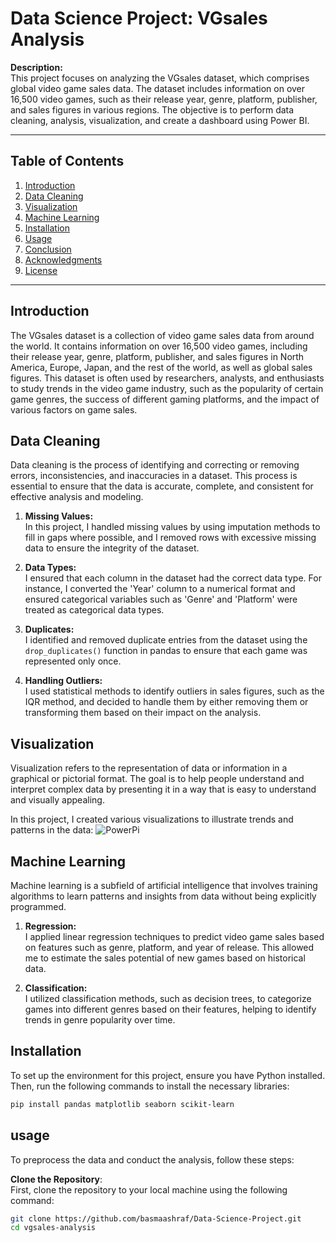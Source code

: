 # Data Science Project: VGsales Analysis

**Description:**  
This project focuses on analyzing the VGsales dataset, which comprises global video game sales data. The dataset includes information on over 16,500 video games, such as their release year, genre, platform, publisher, and sales figures in various regions. The objective is to perform data cleaning, analysis, visualization, and create a dashboard using Power BI.

---

## Table of Contents
1. [Introduction](#introduction)
2. [Data Cleaning](#data-cleaning)
3. [Visualization](#visualization)
4. [Machine Learning](#machine-learning)
5. [Installation](#installation)
6. [Usage](#usage)
7. [Conclusion](#conclusion)
8. [Acknowledgments](#acknowledgments)
9. [License](#license)

---

## Introduction
The VGsales dataset is a collection of video game sales data from around the world. It contains information on over 16,500 video games, including their release year, genre, platform, publisher, and sales figures in North America, Europe, Japan, and the rest of the world, as well as global sales figures. This dataset is often used by researchers, analysts, and enthusiasts to study trends in the video game industry, such as the popularity of certain game genres, the success of different gaming platforms, and the impact of various factors on game sales.

## Data Cleaning
Data cleaning is the process of identifying and correcting or removing errors, inconsistencies, and inaccuracies in a dataset. This process is essential to ensure that the data is accurate, complete, and consistent for effective analysis and modeling.

1. **Missing Values:**  
   In this project, I handled missing values by using imputation methods to fill in gaps where possible, and I removed rows with excessive missing data to ensure the integrity of the dataset.

2. **Data Types:**  
   I ensured that each column in the dataset had the correct data type. For instance, I converted the 'Year' column to a numerical format and ensured categorical variables such as 'Genre' and 'Platform' were treated as categorical data types.

3. **Duplicates:**  
   I identified and removed duplicate entries from the dataset using the `drop_duplicates()` function in pandas to ensure that each game was represented only once.

4. **Handling Outliers:**  
   I used statistical methods to identify outliers in sales figures, such as the IQR method, and decided to handle them by either removing them or transforming them based on their impact on the analysis.

## Visualization
Visualization refers to the representation of data or information in a graphical or pictorial format. The goal is to help people understand and interpret complex data by presenting it in a way that is easy to understand and visually appealing.

In this project, I created various visualizations to illustrate trends and patterns in the data:
![PowerPi](path/to/image)


## Machine Learning
Machine learning is a subfield of artificial intelligence that involves training algorithms to learn patterns and insights from data without being explicitly programmed.

1. **Regression:**  
   I applied linear regression techniques to predict video game sales based on features such as genre, platform, and year of release. This allowed me to estimate the sales potential of new games based on historical data.

2. **Classification:**  
   I utilized classification methods, such as decision trees, to categorize games into different genres based on their features, helping to identify trends in genre popularity over time.

## Installation
To set up the environment for this project, ensure you have Python installed. Then, run the following commands to install the necessary libraries:

```bash
pip install pandas matplotlib seaborn scikit-learn
```
## usage 

To preprocess the data and conduct the analysis, follow these steps:

 **Clone the Repository**:  
   First, clone the repository to your local machine using the following command:

   ```bash
   git clone https://github.com/basmaashraf/Data-Science-Project.git
   cd vgsales-analysis

